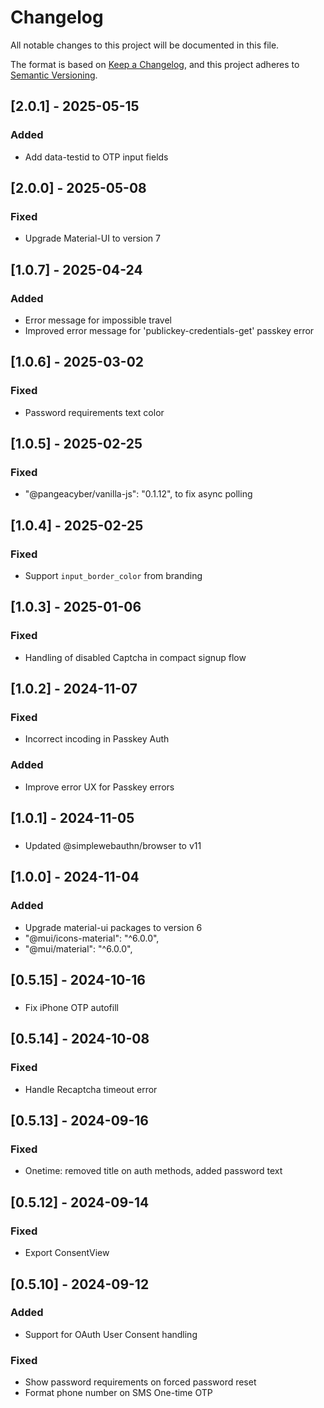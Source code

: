 # Changelog

All notable changes to this project will be documented in this file.

The format is based on [Keep a Changelog](https://keepachangelog.com/en/1.0.0/),
and this project adheres to [Semantic Versioning](https://semver.org/spec/v2.0.0.html).

## [2.0.1] - 2025-05-15

### Added

- Add data-testid to OTP input fields

## [2.0.0] - 2025-05-08

### Fixed

- Upgrade Material-UI to version 7

## [1.0.7] - 2025-04-24

### Added

- Error message for impossible travel
- Improved error message for 'publickey-credentials-get' passkey error

## [1.0.6] - 2025-03-02

### Fixed

- Password requirements text color

## [1.0.5] - 2025-02-25

### Fixed

- "@pangeacyber/vanilla-js": "0.1.12", to fix async polling

## [1.0.4] - 2025-02-25

### Fixed

- Support `input_border_color` from branding

## [1.0.3] - 2025-01-06

### Fixed

- Handling of disabled Captcha in compact signup flow

## [1.0.2] - 2024-11-07

### Fixed

- Incorrect incoding in Passkey Auth

### Added

- Improve error UX for Passkey errors

## [1.0.1] - 2024-11-05

###

- Updated @simplewebauthn/browser to v11

## [1.0.0] - 2024-11-04

### Added

- Upgrade material-ui packages to version 6
- "@mui/icons-material": "^6.0.0",
- "@mui/material": "^6.0.0",

## [0.5.15] - 2024-10-16

###

- Fix iPhone OTP autofill

## [0.5.14] - 2024-10-08

### Fixed

- Handle Recaptcha timeout error

## [0.5.13] - 2024-09-16

### Fixed

- Onetime: removed title on auth methods, added password text

## [0.5.12] - 2024-09-14

### Fixed

- Export ConsentView

## [0.5.10] - 2024-09-12

### Added

- Support for OAuth User Consent handling

### Fixed

- Show password requirements on forced password reset
- Format phone number on SMS One-time OTP
